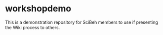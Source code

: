 # workshopdemo
This is a demonstration repository for SciBeh members to use if presenting the Wiki process to others.
